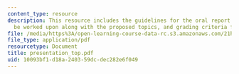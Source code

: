 ```yaml
---
content_type: resource
description: This resource includes the guidelines for the oral report which is to
  be worked upon along with the proposed topics, and grading criteria for the report.
file: /media/https%3A/open-learning-course-data-rc.s3.amazonaws.com/21h-802-modern-latin-america-1808-present-revolution-dictatorship-democracy-spring-2005/10093bf1d18a240359dcdec282e6f049_presentation_top.pdf
file_type: application/pdf
resourcetype: Document
title: presentation_top.pdf
uid: 10093bf1-d18a-2403-59dc-dec282e6f049
---
```


